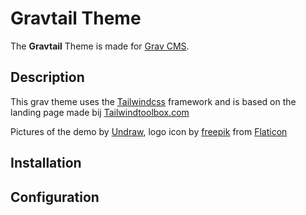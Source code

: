 # Gravtail Theme

The **Gravtail** Theme is made for [Grav CMS](http://github.com/getgrav/grav).  
## Description

This grav theme uses the [Tailwindcss](https://tailwindcss.com) framework and is based on the landing page made bij [Tailwindtoolbox.com](https://tailwindtoolbox.com)

Pictures of the demo by [Undraw](https://undraw.co), logo icon by [freepik](https://www.freepik.com) from [Flaticon](https://www.flaticon.com/) 

## Installation		


## Configuration

	    